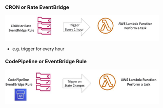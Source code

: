 ### CRON or Rate EventBridge
![](images/aim13.jpg)
* e.g. trigger for every hour

### CodePipeline or EventBridge Rule
![](images/aim14.jpg)
